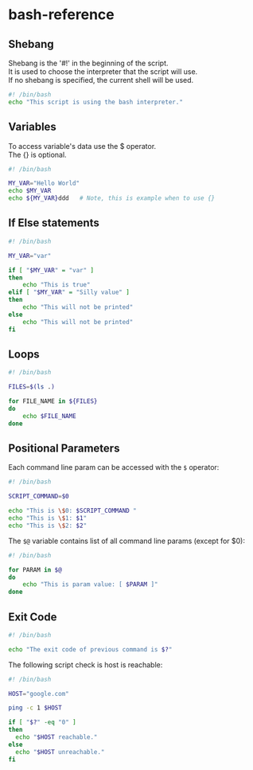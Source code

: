 # bash-reference

## Shebang

Shebang is the '#!' in the beginning of the script.  
It is used to choose the interpreter that the script will use.  
If no shebang is specified, the current shell will be used.  

``` sh
#! /bin/bash
echo "This script is using the bash interpreter."
```

## Variables

To access variable's data use the $ operator.  
The {} is optional.  

``` sh
#! /bin/bash

MY_VAR="Hello World"
echo $MY_VAR
echo ${MY_VAR}ddd   # Note, this is example when to use {}
```

## If Else statements

``` sh
#! /bin/bash

MY_VAR="var"

if [ "$MY_VAR" = "var" ]
then
    echo "This is true"
elif [ "$MY_VAR" = "Silly value" ]
then
    echo "This will not be printed"
else
    echo "This will not be printed"
fi
```

## Loops

``` sh
#! /bin/bash

FILES=$(ls .)

for FILE_NAME in ${FILES}
do
    echo $FILE_NAME
done
```

## Positional Parameters

Each command line param can be accessed with the `$` operator:
``` sh
#! /bin/bash

SCRIPT_COMMAND=$0

echo "This is \$0: $SCRIPT_COMMAND "
echo "This is \$1: $1"
echo "This is \$2: $2"
```

The `$@` variable contains list of all command line params (except for $0):
``` sh
#! /bin/bash

for PARAM in $@
do
    echo "This is param value: [ $PARAM ]"
done
```

## Exit Code

``` sh
#! /bin/bash

echo "The exit code of previous command is $?"
```

The following script check is host is reachable:
``` sh
#! /bin/bash

HOST="google.com"

ping -c 1 $HOST

if [ "$?" -eq "0" ]
then
  echo "$HOST reachable."
else
  echo "$HOST unreachable."
fi

```